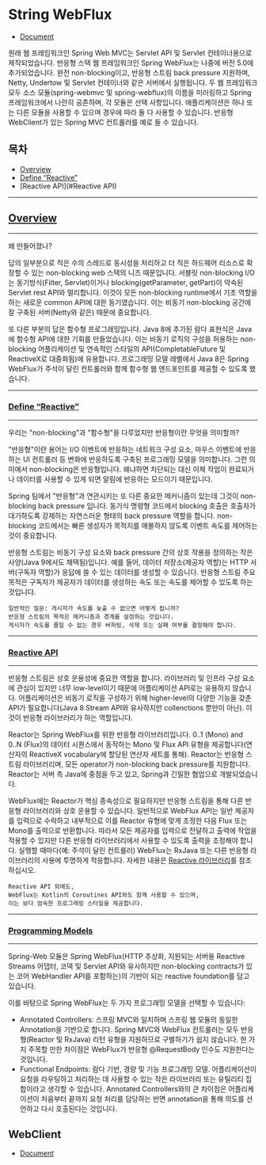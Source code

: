 # String WebFlux
* [Document](https://docs.spring.io/spring-framework/docs/current/reference/html/web-reactive.html#webflux)

원래 웹 프레임워크인 Spring Web MVC는 Servlet API 및 Servlet 컨테이너용으로 제작되었습니다. 반응형 스택 웹 프레임워크인 Spring WebFlux는 나중에 버전 5.0에 추가되었습니다. 완전 non-blocking이고, 반응형 스트림 back pressure 지원하며, Netty, Undertow 및 Servlet 컨테이너와 같은 서버에서 실행됩니다.
두 웹 프레임워크 모두 소스 모듈(spring-webmvc 및 spring-webflux)의 이름을 미러링하고 Spring 프레임워크에서 나란히 공존하며, 각 모듈은 선택 사항입니다. 애플리케이션은 하나 또는 다른 모듈을 사용할 수 있으며 경우에 따라 둘 다 사용할 수 있습니다. 반응형 WebClient가 있는 Spring MVC 컨트롤러를 예로 들 수 있습니다.

## 목차
* [Overview](#Overview)
* [Define “Reactive”](#Define“Reactive”)
* [Reactive API](#Reactive API)

* * *
## [Overview](https://docs.spring.io/spring-framework/docs/current/reference/html/web-reactive.html#webflux-new-framework)
* * *
왜 만들어졌나?

답의 일부분으로 적은 수의 스레드로 동시성을 처리하고 더 적은 하드웨어 리소스로 확장할 수 있는 non-blocking web 스택의 니즈 때문입니다. 서블릿 non-blocking I/O는 동기방식(Filter, Servlet)이거나 blocking(getParameter, getPart)이 약속된 Servlet rest API와 멀리합니다. 이것이 모든 non-blocking runtime에서 기초 역할을 하는 새로운 common API에 대한 동기였습니다. 이는 비동기 non-blocking 공간에 잘 구축된 서버(Netty와 같은) 때문에 중요합니다.

또 다른 부분의 답은 함수형 프로그래밍입니다. Java 8에 추가된 람다 표현식은 Java에 함수형 API에 대한 기회를 만들었습니다. 이는 비동기 로직의 구성을 허용하는 non-blocking 어플리케이션 및 연속적인 스타일의 API(CompletableFuture 및 ReactiveX로 대중화됨)에 유용합니다. 프로그래밍 모델 레벨에서 Java 8은 Spring WebFlux가 주석이 달린 컨트롤러와 함께 함수형 웹 엔드포인트를 제공할 수 있도록 했습니다.

* * *
### [Define “Reactive”](https://docs.spring.io/spring-framework/docs/current/reference/html/web-reactive.html#webflux-why-reactive)
* * *
우리는 "non-blocking"과 "함수형"을 다루었지만 반응형이란 무엇을 의미할까?

"반응형"이란 용어는 I/O 이벤트에 반응하는 네트워크 구성 요소, 마우스 이벤트에 반응하는 UI 컨트롤러 등 변화에 반응하도록 구축된 프로그래밍 모델을 의미합니다. 그런 의미에서 non-blocking은 반응형입니다. 왜냐하면 차단되는 대신 이제 작업이 완료되거나 데이터를 사용할 수 있게 되면 알림에 반응하는 모드이기 때문입니다. 

Spring 팀에서 "반응형"과 연관시키는 또 다른 중요한 메커니즘이 있는데 그것이 non-blocking back pressure 입니다. 동기식 명령형 코드에서 blocking 호출은 호출자가 대기하도록 강제하는 자연스러운 형태의 back pressure 역할을 합니다. non-blocking 코드에서는 빠른 생성자가 목적지를 매몰하지 않도록 이벤트 속도를 제어하는 것이 중요합니다.

반응형 스트림는 비동기 구성 요소와 back pressure 간의 상호 작용을 정의하는 작은 사양(Java 9에서도 채택됨)입니다. 예를 들어, 데이터 저장소(제공자 역할)는 HTTP 서버(구독자 역할)가 응답에 쓸 수 있는 데이터를 생성할 수 있습니다. 반응형 스트림 주요 목적은 구독자가 제공자가 데이터를 생성하는 속도 또는 속도를 제어할 수 있도록 하는 것입니다.

    일반적인 질문: 게시자가 속도를 늦출 수 없으면 어떻게 됩니까?
    반응형 스트림의 목적은 메커니즘과 경계를 설정하는 것입니다.
    게시자가 속도를 줄일 수 없는 경우 버퍼링, 삭제 또는 실패 여부를 결정해야 합니다.

* * *
### [Reactive API](https://docs.spring.io/spring-framework/docs/current/reference/html/web-reactive.html#webflux-reactive-api)
* * *
반응형 스트림은 상호 운용성에 중요한 역할을 합니다. 라이브러리 및 인프라 구성 요소에 관심이 있지만 너무 low-level이기 때문에 어플리케이션 API로는 유용하지 않습니다. 어플리케이션은 비동기 로직을 구성하기 위해 higher-level의 다양한 기능을 갖춘 API가 필요합니다(Java 8 Stream API와 유사하지만 collenctions 뿐만이 아닌). 이것이 반응형 라이브러리가 하는 역할입니다.

Reactor는 Spring WebFlux를 위한 반응형 라이브러리입니다. 0..1 (Mono) and 0..N (Flux)의 데이터 시퀀스에서 동작하는 Mono 및 Flux API 유형을 제공합니다(연산자의 ReactiveX vocabulary에 할당된 연산자 세트를 통해). Reactor는 반응형 스트림 라이브러리며, 모든 operator가 non-blocking back pressure를 지원합니다. Reactor는 서버 측 Java에 중점을 두고 있고, Spring과 긴밀한 협업으로 개발되었습니다. 

WebFlux에는 Reactor가 핵심 종속성으로 필요하지만 반응형 스트림을 통해 다른 반응형 라이브러리와 상호 운용할 수 있습니다. 일반적으로 WebFlux API는 일반 제공자를 입력으로 수락하고 내부적으로 이를 Reactor 유형에 맞게 조정한 다음 Flux 또는 Mono를 출력으로 반환합니다. 따라서 모든 제공자를 입력으로 전달하고 출력에 작업을 적용할 수 있지만 다른 반응형 라이브러리에서 사용할 수 있도록 출력을 조정해야 합니다. 실행할 때마다(예: 주석이 달린 컨트롤러) WebFlux는 RxJava 또는 다른 반응형 라이브러리의 사용에 투명하게 적응합니다. 자세한 내용은 [Reactive 라이브러리](https://docs.spring.io/spring-framework/docs/current/reference/html/web-reactive.html#webflux-reactive-libraries)를 참조하십시오. 

    Reactive API 외에도,
    WebFlux는 Kotlin의 Coroutines API와도 함께 사용할 수 있으며,
    이는 보다 엄숙한 프로그래밍 스타일을 제공합니다.

* * *
### [Programming Models](https://docs.spring.io/spring-framework/docs/current/reference/html/web-reactive.html#webflux-programming-models)
* * *

Spring-Web 모듈은 Spring WebFlux(HTTP 추상화, 지원되는 서버용 Reactive Streams 어댑터, 코덱 및 Servlet API와 유사하지만 non-blocking contracts가 있는 코어 WebHandler API를 포함하는)의 기반이 되는 reactive foundation를 담고 있습니다.

이를 바탕으로 Spring WebFlux는 두 가지 프로그래밍 모델을 선택할 수 있습니다:

* Annotated Controllers: 스프링 MVC와 일치하며 스프링 웹 모듈의 동일한 Annotation을 기반으로 합니다. Spring MVC와 WebFlux 컨트롤러는 모두 반응형(Reactor 및 RxJava) 리턴 유형을 지원하므로 구별하기가 쉽지 않습니다. 한 가지 주목할 만한 차이점은 WebFlux가 반응형 @RequestBody 인수도 지원한다는 것입니다.
* Functional Endpoints: 람다 기반, 경량 및 기능 프로그래밍 모델. 어플리케이션이 요청을 라우팅하고 처리하는 데 사용할 수 있는 작은 라이브러리 또는 유틸리티 집합이라고 생각할 수 있습니다. Annotated Controllers와의 큰 차이점은 어플리케이션이 처음부터 끝까지 요청 처리를 담당하는 반면 annotation을 통해 의도를 선언하고 다시 호출된다는 것입니다.



## WebClient
* [Document](https://docs.spring.io/spring-framework/docs/current/reference/html/web-reactive.html#webflux-client)


